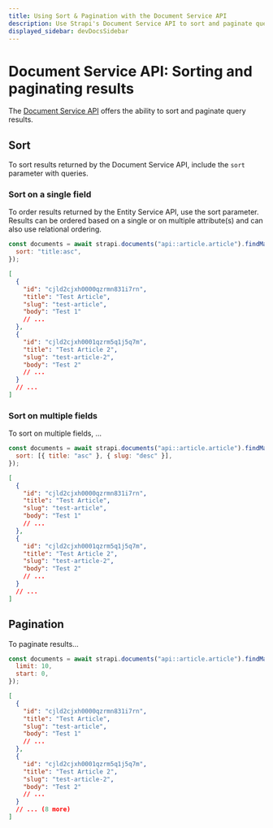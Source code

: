 ```yaml
---
title: Using Sort & Pagination with the Document Service API
description: Use Strapi's Document Service API to sort and paginate query results
displayed_sidebar: devDocsSidebar
---
```


# Document Service API: Sorting and paginating results

The [Document Service API](/dev-docs/api/document-service) offers the ability to sort and paginate query results.

## Sort

To sort results returned by the Document Service API, include the `sort` parameter with queries.

### Sort on a single field

To order results returned by the Entity Service API, use the sort parameter. Results can be ordered based on a single or on multiple attribute(s) and can also use relational ordering.

<ApiCall noSideBySide>
<Request title="Example request">

```js
const documents = await strapi.documents("api::article.article").findMany({
  sort: "title:asc",
});
```

</Request>

<Response title="Example response">

```json
[
  {
    "id": "cjld2cjxh0000qzrmn831i7rn",
    "title": "Test Article",
    "slug": "test-article",
    "body": "Test 1"
    // ...
  },
  {
    "id": "cjld2cjxh0001qzrm5q1j5q7m",
    "title": "Test Article 2",
    "slug": "test-article-2",
    "body": "Test 2"
    // ...
  }
  // ...
]
```

</Response>
</ApiCall>

### Sort on multiple fields

To sort on multiple fields, …

<ApiCall noSideBySide>
<Request title="Example request">

```js
const documents = await strapi.documents("api::article.article").findMany({
  sort: [{ title: "asc" }, { slug: "desc" }],
});
```

</Request>

<Response title="Example response">

```json
[
  {
    "id": "cjld2cjxh0000qzrmn831i7rn",
    "title": "Test Article",
    "slug": "test-article",
    "body": "Test 1"
    // ...
  },
  {
    "id": "cjld2cjxh0001qzrm5q1j5q7m",
    "title": "Test Article 2",
    "slug": "test-article-2",
    "body": "Test 2"
    // ...
  }
  // ...
]
```

</Response>
</ApiCall>

## Pagination

To paginate results…

<ApiCall noSideBySide>
<Request title="Example request">

```js
const documents = await strapi.documents("api::article.article").findMany({
  limit: 10,
  start: 0,
});
```

</Request>

<Response title="Example response">

```json
[
  {
    "id": "cjld2cjxh0000qzrmn831i7rn",
    "title": "Test Article",
    "slug": "test-article",
    "body": "Test 1"
    // ...
  },
  {
    "id": "cjld2cjxh0001qzrm5q1j5q7m",
    "title": "Test Article 2",
    "slug": "test-article-2",
    "body": "Test 2"
    // ...
  }
  // ... (8 more)
]
```

</Response>
</ApiCall>

